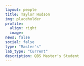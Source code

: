 ```yaml
---
layout: people
title: Taylor Hudson
img: placeholder
profile:
  align: right
  image:
news: false
social: false
type: "Master's"
lab_type: "Current"
description: QBS Master's Student
---
```

